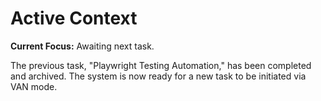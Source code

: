 # Active Context

**Current Focus:** Awaiting next task.

The previous task, "Playwright Testing Automation," has been completed and archived. The system is now ready for a new task to be initiated via VAN mode. 
